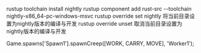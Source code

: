 rustup toolchain install nightly
rustup component add rust-src --toolchain nightly-x86_64-pc-windows-msvc
rustup override set nightly 将当前目录设置为nightly版本的编译与开发
rustup override unset 取消当前目录设置为nightly版本的编译与开发



Game.spawns['Spawn1'].spawnCreep([WORK, CARRY, MOVE], 'Worker1');